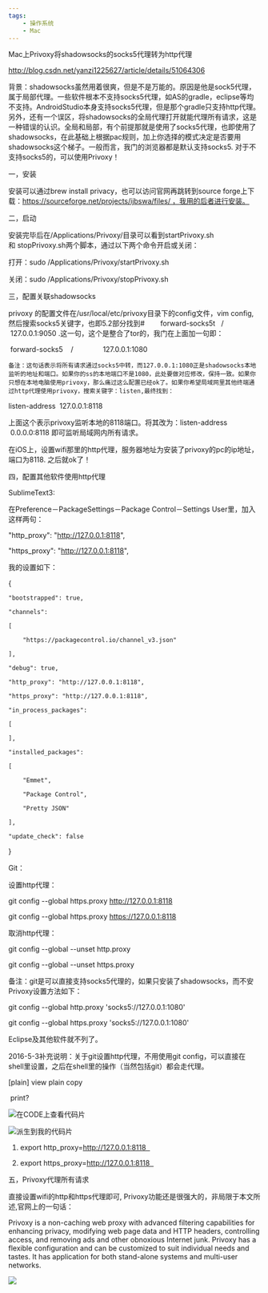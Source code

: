 ```yaml
---
tags:
    - 操作系统
    - Mac
---
```


Mac上Privoxy将shadowsocks的socks5代理转为http代理

http://blog.csdn.net/yanzi1225627/article/details/51064306



背景：shadowsocks虽然用着很爽，但是不是万能的。原因是他是sock5代理，属于局部代理。一些软件根本不支持socks5代理，如AS的gradle，eclipse等均不支持。AndroidStudio本身支持socks5代理，但是那个gradle只支持http代理。另外，还有一个误区，将shadowsocks的全局代理打开就能代理所有请求，这是一种错误的认识。全局和局部，有个前提那就是使用了socks5代理，也即使用了shadowsocks，在此基础上根据pac规则，加上你选择的模式决定是否要用shadowsocks这个梯子。一般而言，我门的浏览器都是默认支持socks5. 对于不支持socks5的，可以使用Privoxy！

一，安装

安装可以通过brew install privacy，也可以访问官网再跳转到source forge上下载：https://sourceforge.net/projects/ijbswa/files/ ，我用的后者进行安装。



二，启动

安装完毕后在/Applications/Privoxy/目录可以看到startPrivoxy.sh 和 stopPrivoxy.sh两个脚本，通过以下两个命令开启或关闭：

打开：sudo /Applications/Privoxy/startPrivoxy.sh

关闭：sudo /Applications/Privoxy/stopPrivoxy.sh



三，配置关联shadowsocks

privoxy 的配置文件在/usr/local/etc/privoxy目录下的config文件，vim config,然后搜索socks5关键字，也即5.2部分找到#        forward-socks5t   /            127.0.0.1:9050 .这一句，这个是整合了tor的，我门在上面加一句即：

 forward-socks5    /               127.0.0.1:1080

	备注：这句话表示将所有请求通过socks5中转，而127.0.0.1:1080正是shadowsocks本地监听的地址和端口。如果你的ss的本地端口不是1080，此处要做对应修改，保持一致。如果你只想在本地电脑使用privoxy，那么痛过这么配置已经ok了。如果你希望局域网里其他终端通过http代理使用privoxy，搜索关键字：listen,最终找到：

listen-address  127.0.0.1:8118

上面这个表示privoxy监听本地的8118端口。将其改为：listen-address  0.0.0.0:8118 即可监听局域网内所有请求。

在iOS上，设置wifi那里的http代理，服务器地址为安装了privoxy的pc的ip地址，端口为8118. 之后就ok了！



四，配置其他软件使用http代理

SublimeText3: 

在Preference－PackageSettings－Package Control－Settings User里，加入这样两句：

"http_proxy": "http://127.0.0.1:8118",

"https_proxy": "http://127.0.0.1:8118",

我的设置如下：

{

	"bootstrapped": true,

	"channels":

	[

		"https://packagecontrol.io/channel_v3.json"

	],

	"debug": true,

	"http_proxy": "http://127.0.0.1:8118",

	"https_proxy": "http://127.0.0.1:8118",

	"in_process_packages":

	[

	],

	"installed_packages":

	[

		"Emmet",

		"Package Control",

		"Pretty JSON"

	],

	"update_check": false

}



Git：

设置http代理：

git config --global https.proxy http://127.0.0.1:8118



git config --global https.proxy https://127.0.0.1:8118

取消http代理：

git config --global --unset http.proxy



git config --global --unset https.proxy



备注：git是可以直接支持socks5代理的，如果只安装了shadowsocks，而不安Privoxy设置方法如下：

git config --global http.proxy 'socks5://127.0.0.1:1080' 

git config --global https.proxy 'socks5://127.0.0.1:1080'



Eclipse及其他软件就不列了。

2016-5-3补充说明：关于git设置http代理，不用使用git config，可以直接在shell里设置，之后在shell里的操作（当然包括git）都会走代理。

[plain] view plain copy

 print?

![在CODE上查看代码片](/img-post/开发/操作系统/Mac/https://code.csdn.net/assets/CODE_ico.png)

![派生到我的代码片](/img-post/开发/操作系统/Mac/https://code.csdn.net/assets/ico_fork.svg)

1. export http_proxy=http://127.0.0.1:8118  

1. export https_proxy=http://127.0.0.1:8118  



五，Privoxy代理所有请求

直接设置wifi的http和https代理即可, Privoxy功能还是很强大的，非局限于本文所述,官网上的一句话：

Privoxy is a non-caching web proxy with advanced filtering capabilities for enhancing privacy, modifying web page data and HTTP headers, controlling access, and removing ads and other obnoxious Internet junk. Privoxy has a flexible configuration and can be customized to suit individual needs and tastes. It has application for both stand-alone systems and multi-user networks.

![](http://img.blog.csdn.net/20160405144657380?watermark/2/text/aHR0cDovL2Jsb2cuY3Nkbi5uZXQv/font/5a6L5L2T/fontsize/400/fill/I0JBQkFCMA==/dissolve/70/gravity/Center)









